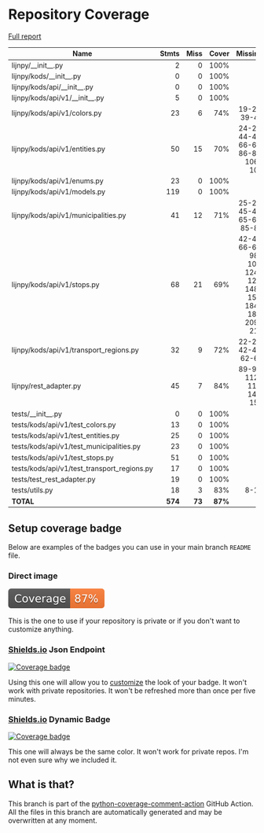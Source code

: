 # Repository Coverage

[Full report](https://htmlpreview.github.io/?https://github.com/IliasIB/lijnpy/blob/python-coverage-comment-action-data/htmlcov/index.html)

| Name                                          |    Stmts |     Miss |   Cover |   Missing |
|---------------------------------------------- | -------: | -------: | ------: | --------: |
| lijnpy/\_\_init\_\_.py                        |        2 |        0 |    100% |           |
| lijnpy/kods/\_\_init\_\_.py                   |        0 |        0 |    100% |           |
| lijnpy/kods/api/\_\_init\_\_.py               |        0 |        0 |    100% |           |
| lijnpy/kods/api/v1/\_\_init\_\_.py            |        5 |        0 |    100% |           |
| lijnpy/kods/api/v1/colors.py                  |       23 |        6 |     74% |19-21, 39-41 |
| lijnpy/kods/api/v1/entities.py                |       50 |       15 |     70% |24-26, 44-46, 66-68, 86-88, 106-108 |
| lijnpy/kods/api/v1/enums.py                   |       23 |        0 |    100% |           |
| lijnpy/kods/api/v1/models.py                  |      119 |        0 |    100% |           |
| lijnpy/kods/api/v1/municipalities.py          |       41 |       12 |     71% |25-27, 45-47, 65-67, 85-87 |
| lijnpy/kods/api/v1/stops.py                   |       68 |       21 |     69% |42-44, 66-68, 98-100, 124-126, 148-150, 184-186, 209-211 |
| lijnpy/kods/api/v1/transport\_regions.py      |       32 |        9 |     72% |22-24, 42-44, 62-64 |
| lijnpy/rest\_adapter.py                       |       45 |        7 |     84% |89-91, 112-113, 140, 157 |
| tests/\_\_init\_\_.py                         |        0 |        0 |    100% |           |
| tests/kods/api/v1/test\_colors.py             |       13 |        0 |    100% |           |
| tests/kods/api/v1/test\_entities.py           |       25 |        0 |    100% |           |
| tests/kods/api/v1/test\_municipalities.py     |       23 |        0 |    100% |           |
| tests/kods/api/v1/test\_stops.py              |       51 |        0 |    100% |           |
| tests/kods/api/v1/test\_transport\_regions.py |       17 |        0 |    100% |           |
| tests/test\_rest\_adapter.py                  |       19 |        0 |    100% |           |
| tests/utils.py                                |       18 |        3 |     83% |      8-10 |
|                                     **TOTAL** |  **574** |   **73** | **87%** |           |


## Setup coverage badge

Below are examples of the badges you can use in your main branch `README` file.

### Direct image

[![Coverage badge](https://raw.githubusercontent.com/IliasIB/lijnpy/python-coverage-comment-action-data/badge.svg)](https://htmlpreview.github.io/?https://github.com/IliasIB/lijnpy/blob/python-coverage-comment-action-data/htmlcov/index.html)

This is the one to use if your repository is private or if you don't want to customize anything.

### [Shields.io](https://shields.io) Json Endpoint

[![Coverage badge](https://img.shields.io/endpoint?url=https://raw.githubusercontent.com/IliasIB/lijnpy/python-coverage-comment-action-data/endpoint.json)](https://htmlpreview.github.io/?https://github.com/IliasIB/lijnpy/blob/python-coverage-comment-action-data/htmlcov/index.html)

Using this one will allow you to [customize](https://shields.io/endpoint) the look of your badge.
It won't work with private repositories. It won't be refreshed more than once per five minutes.

### [Shields.io](https://shields.io) Dynamic Badge

[![Coverage badge](https://img.shields.io/badge/dynamic/json?color=brightgreen&label=coverage&query=%24.message&url=https%3A%2F%2Fraw.githubusercontent.com%2FIliasIB%2Flijnpy%2Fpython-coverage-comment-action-data%2Fendpoint.json)](https://htmlpreview.github.io/?https://github.com/IliasIB/lijnpy/blob/python-coverage-comment-action-data/htmlcov/index.html)

This one will always be the same color. It won't work for private repos. I'm not even sure why we included it.

## What is that?

This branch is part of the
[python-coverage-comment-action](https://github.com/marketplace/actions/python-coverage-comment)
GitHub Action. All the files in this branch are automatically generated and may be
overwritten at any moment.